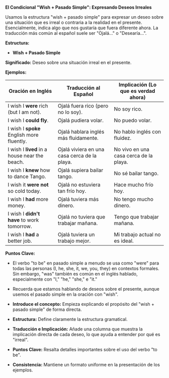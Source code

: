 

**El Condicional "Wish + Pasado Simple": Expresando Deseos Irreales**

Usamos la estructura "wish + pasado simple" para expresar un deseo sobre una situación que es irreal o contraria a la realidad en el presente.  Esencialmente, indica algo que nos gustaría que fuera diferente ahora. La traducción más común al español suele ser "Ojalá..." o "Desearía...".

**Estructura:**

*   **Wish + Pasado Simple**

**Significado:**  Deseo sobre una situación irreal en el presente.

**Ejemplos:**

| Oración en Inglés                       | Traducción al Español                               | Implicación (Lo que es verdad ahora)                        |
| --------------------------------------- | ----------------------------------------------------- | ---------------------------------------------------------- |
| I wish I **were** rich (but I am not).   | Ojalá fuera rico (pero no lo soy).                    | No soy rico.                                               |
| I wish I **could fly**.                | Ojalá pudiera volar.                                 | No puedo volar.                                            |
| I wish I **spoke** English more fluently. | Ojalá hablara inglés más fluidamente.                 | No hablo inglés con fluidez.                                 |
| I wish I **lived** in a house near the beach. | Ojalá viviera en una casa cerca de la playa.          | No vivo en una casa cerca de la playa.                        |
| I wish I **knew** how to dance Tango.  | Ojalá supiera bailar tango.                           | No sé bailar tango.                                          |
| I wish it **were not** so cold today.  | Ojalá no estuviera tan frío hoy.                      | Hace mucho frío hoy.                                       |
| I wish I **had** more money.           | Ojalá tuviera más dinero.                            | No tengo mucho dinero.                                      |
| I wish I **didn't have** to work tomorrow. | Ojalá no tuviera que trabajar mañana.                | Tengo que trabajar mañana.                                  |
| I wish I **had** a better job.         | Ojalá tuviera un trabajo mejor.                      | Mi trabajo actual no es ideal.                              |

**Puntos Clave:**

*   El verbo "to be" en pasado simple a menudo se usa como "were" para todas las personas (I, he, she, it, we, you, they) en contextos formales.  Sin embargo, "was" también es común en el inglés hablado, especialmente con "I," "he," "she," e "it."
*   Recuerda que estamos hablando de deseos sobre el presente, aunque usemos el pasado simple en la oración con "wish".



*   **Introduce el concepto:** Empieza explicando el propósito del "wish + pasado simple" de forma directa.
*   **Estructura:** Define claramente la estructura gramatical.
*   **Traducción e Implicación:** Añade una columna que muestra la implicación directa de cada deseo, lo que ayuda a entender por qué es "irreal".
*   **Puntos Clave:** Resalta detalles importantes sobre el uso del verbo "to be".
*   **Consistencia:** Mantiene un formato uniforme en la presentación de los ejemplos.
